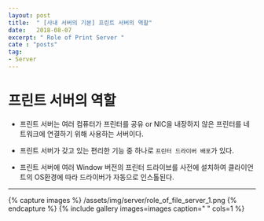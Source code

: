 ```yaml
---
layout: post
title:  " [사내 서버의 기본] 프린트 서버의 역할"
date:   2018-08-07
excerpt: " Role of Print Server "
cate : "posts"
tag:
- Server
---
```


# 프린트 서버의 역할

* 프린트 서버는 여러 컴퓨터가 프린터를 공유 or NIC을 내장하지 않은 프린터를 네트워크에 연결하기 위해 사용하는 서버이다.

* 프린트 서버가 갖고 있는 편리한 기능 중 하나로 `프린터 드라이버 배포`가 있다.

* 프린트 서버에 여러 Window 버전의 프린터 드라이브를 사전에 설치하여 클라이언트의 OS환경에 따라 드라이버가 자동으로 인스톨된다.


---


{% capture images %}
    /assets/img/server/role_of_file_server_1.png
{% endcapture %}
{% include gallery images=images caption=" " cols=1 %}

